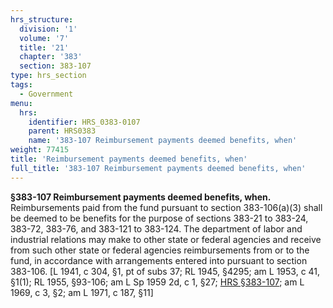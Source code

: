 ```yaml
---
hrs_structure:
  division: '1'
  volume: '7'
  title: '21'
  chapter: '383'
  section: 383-107
type: hrs_section
tags:
  - Government
menu:
  hrs:
    identifier: HRS_0383-0107
    parent: HRS0383
    name: '383-107 Reimbursement payments deemed benefits, when'
weight: 77415
title: 'Reimbursement payments deemed benefits, when'
full_title: '383-107 Reimbursement payments deemed benefits, when'
---
```

**§383-107 Reimbursement payments deemed benefits, when.** Reimbursements paid from the fund pursuant to section 383-106(a)(3) shall be deemed to be benefits for the purpose of sections 383-21 to 383-24, 383-72, 383-76, and 383-121 to 383-124\. The department of labor and industrial relations may make to other state or federal agencies and receive from such other state or federal agencies reimbursements from or to the fund, in accordance with arrangements entered into pursuant to section 383-106\. [L 1941, c 304, §1, pt of subs 37; RL 1945, §4295; am L 1953, c 41, §1(1); RL 1955, §93-106; am L Sp 1959 2d, c 1, §27; [HRS §383-107](/title-21/chapter-383/section-383-107/); am L 1969, c 3, §2; am L 1971, c 187, §11]